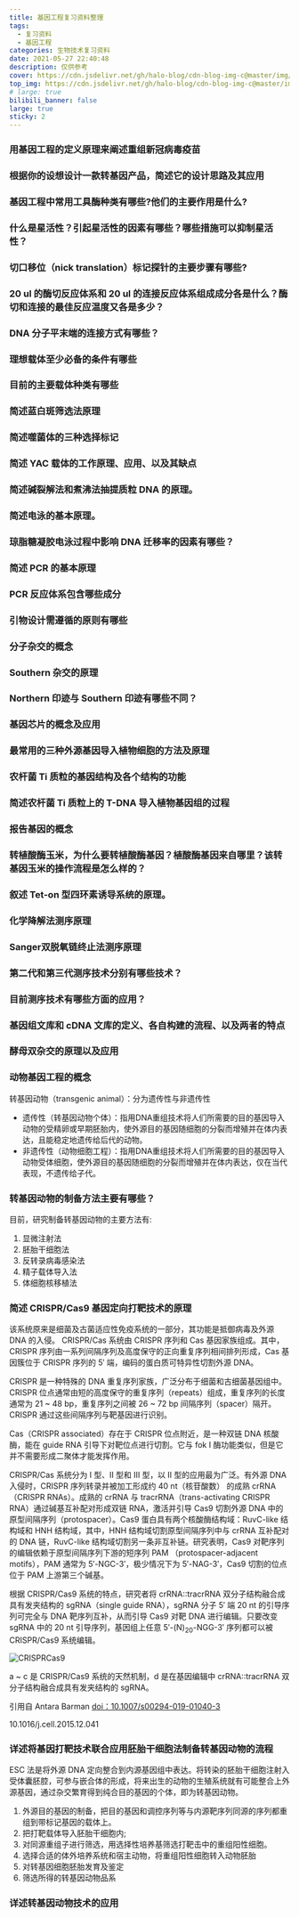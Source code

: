 ```yaml
---
title: 基因工程复习资料整理
tags:
  - 复习资料 
  - 基因工程
categories: 生物技术复习资料
date: 2021-05-27 22:40:48
description: 仅供参考
cover: https://cdn.jsdelivr.net/gh/halo-blog/cdn-blog-img-c@master/img/基因工程.jpg
top_img: https://cdn.jsdelivr.net/gh/halo-blog/cdn-blog-img-c@master/img/基因工程.jpg
# large: true
bilibili_banner: false
large: true
sticky: 2
---
```


### 用基因工程的定义原理来阐述重组新冠病毒疫苗

### 根据你的设想设计一款转基因产品，简述它的设计思路及其应用

### 基因工程中常用工具酶种类有哪些?他们的主要作用是什么?

### 什么是星活性？引起星活性的因素有哪些？哪些措施可以抑制星活性？

### 切口移位（nick translation）标记探针的主要步骤有哪些?

### 20 ul 的酶切反应体系和 20 ul 的连接反应体系组成成分各是什么？酶切和连接的最佳反应温度又各是多少？

### DNA 分子平末端的连接方式有哪些？

### 理想载体至少必备的条件有哪些

### 目前的主要载体种类有哪些

### 简述蓝白斑筛选法原理

### 简述噬菌体的三种选择标记

### 简述 YAC 载体的工作原理、应用、以及其缺点

### 简述碱裂解法和煮沸法抽提质粒 DNA 的原理。

### 简述电泳的基本原理。

### 琼脂糖凝胶电泳过程中影响 DNA 迁移率的因素有哪些？

### 简述 PCR 的基本原理

### PCR 反应体系包含哪些成分

### 引物设计需遵循的原则有哪些

### 分子杂交的概念

### Southern 杂交的原理

### Northern 印迹与 Southern 印迹有哪些不同？

### 基因芯片的概念及应用

### 最常用的三种外源基因导入植物细胞的方法及原理

### 农杆菌 Ti 质粒的基因结构及各个结构的功能

### 简述农杆菌 Ti 质粒上的 T-DNA 导入植物基因组的过程

### 报告基因的概念

### 转植酸酶玉米，为什么要转植酸酶基因？植酸酶基因来自哪里？该转基因玉米的操作流程是怎么样的？

### 叙述 Tet-on 型四环素诱导系统的原理。

### 化学降解法测序原理

### Sanger双脱氧链终止法测序原理

### 第二代和第三代测序技术分别有哪些技术？

### 目前测序技术有哪些方面的应用？

### 基因组文库和 cDNA 文库的定义、各自构建的流程、以及两者的特点

### 酵母双杂交的原理以及应用

### 动物基因工程的概念

转基因动物（transgenic animal）：分为遗传性与非遗传性

+ 遗传性（转基因动物个体）：指用DNA重组技术将人们所需要的目的基因导入动物的受精卵或早期胚胎内，使外源目的基因随细胞的分裂而增殖并在体内表达，且能稳定地遗传给后代的动物。
+ 非遗传性（动物细胞工程）：指用DNA重组技术将人们所需要的目的基因导入动物受体细胞，使外源目的基因随细胞的分裂而增殖并在体内表达，仅在当代表现，不遗传给子代。

### 转基因动物的制备方法主要有哪些？

目前，研究制备转基因动物的主要方法有:
1. 显微注射法
2. 胚胎干细胞法
3. 反转录病毒感染法
4. 精子载体导入法
5. 体细胞核移植法

### 简述 CRISPR/Cas9 基因定向打靶技术的原理

该系统原来是细菌及古菌适应性免疫系统的一部分，其功能是抵御病毒及外源 DNA 的入侵。 CRISPR/Cas 系统由 CRISPR 序列和 Cas 基因家族组成。其中，CRISPR 序列由一系列间隔序列及高度保守的正向重复序列相间排列形成，Cas 基因簇位于 CRISPR 序列的 5′ 端，编码的蛋白质可特异性切割外源 DNA。

CRISPR 是一种特殊的 DNA 重复序列家族，广泛分布于细菌和古细菌基因组中。CRISPR 位点通常由短的高度保守的重复序列（repeats）组成，重复序列的长度通常为 21 \~ 48 bp，重复序列之间被 26 \~ 72 bp 间隔序列（spacer）隔开。CRISPR 通过这些间隔序列与靶基因进行识别。

Cas（CRISPR associated）存在于 CRISPR 位点附近，是一种双链 DNA 核酸酶，能在 guide RNA 引导下对靶位点进行切割。它与 fok I 酶功能类似，但是它并不需要形成二聚体才能发挥作用。

CRISPR/Cas 系统分为 I 型、Ⅱ 型和 Ⅲ 型，以 Ⅱ 型的应用最为广泛。有外源 DNA 入侵时，CRISPR 序列转录并被加工形成约 40 nt（核苷酸数） 的成熟 crRNA（CRISPR RNAs）。成熟的 crRNA 与 tracrRNA（trans-activating CRISPR RNA）通过碱基互补配对形成双链 RNA，激活并引导 Cas9 切割外源 DNA 中的原型间隔序列（protospacer）。Cas9 蛋白具有两个核酸酶结构域：RuvC-like 结构域和 HNH 结构域，其中，HNH 结构域切割原型间隔序列中与 crRNA 互补配对的 DNA 链，RuvC-like 结构域切割另一条非互补链。研究表明，Cas9 对靶序列的编辑依赖于原型间隔序列下游的短序列 PAM （protospacer-adjacent motifs），PAM 通常为 5′-NGC-3′，极少情况下为 5′-NAG-3′，Cas9 切割的位点位于 PAM 上游第三个碱基。

根据 CRISPR/Cas9 系统的特点，研究者将 crRNA::tracrRNA 双分子结构融合成具有发夹结构的 sgRNA（single guide RNA），sgRNA 分子 5′ 端 20 nt 的引导序列可完全与 DNA 靶序列互补，从而引导 Cas9 对靶 DNA 进行编辑。只要改变 sgRNA 中的 20 nt 引导序列，基因组上任意 5′-(N)<sub>20</sub>-NGG-3′ 序列都可以被 CRISPR/Cas9 系统编辑。

![CRISPRCas9](https://cdn.jsdelivr.net/gh/halo-blog/cdn-blog-img-c@master/img/CRISPRCas9.49zxlie890s0.png)

a \~ c 是 CRISPR/Cas9 系统的天然机制，d 是在基因编辑中 crRNA::tracrRNA 双分子结构融合成具有发夹结构的 sgRNA。

引用自 Antara Barman [ doi：10.1007/s00294-019-01040-3 ](https://sci-hub.se/10.1007/s00294-019-01040-3)



10.1016/j.cell.2015.12.041


### 详述将基因打靶技术联合应用胚胎干细胞法制备转基因动物的流程


ESC 法是将外源 DNA 定向整合到内源基因组中表达。将转染的胚胎干细胞注射入受体囊胚腔，可参与嵌合体的形成，将来出生的动物的生殖系统就有可能整合上外源基因，通过杂交繁育得到纯合目的基因的个体，即为转基因动物。

1. 外源目的基因的制备，把目的基因和调控序列等与内源靶序列同源的序列都重组到带标记基因的载体上。
2. 把打靶载体导入胚胎干细胞内;
3. 对同源重组子进行筛选，用选择性培养基筛选打靶击中的重组阳性细胞。
4. 选择合适的体外培养系统和宿主动物，将重组阳性细胞转入动物胚胎
5. 对转基因细胞胚胎发育及鉴定
6. 筛选所得的转基因动物品系

### 详述转基因动物技术的应用

